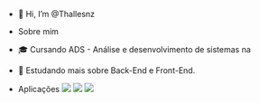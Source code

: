 - 👋 Hi, I’m @Thallesnz

- Sobre mim
- 🎓 Cursando ADS - Análise e desenvolvimento de sistemas na  
- 🔭 Estudando mais sobre Back-End e Front-End.

- Aplicações
<img src="https://img.shields.io/badge/Python-323330?style=for-the-badge&logo=python&logoColor=cian"> <img src="https://img.shields.io/badge/JavaScript-323330?style=for-the-badge&logo=javascript&logoColor=cian"> <img src="https://img.shields.io/badge/Adobe-323330?style=for-the-badge&logo=AdobeXD&logoColor=white">
  
